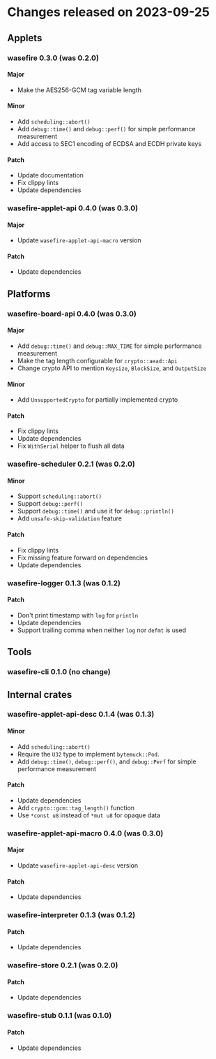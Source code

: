 # Changes released on 2023-09-25

## Applets

### wasefire 0.3.0 (was 0.2.0)

#### Major

- Make the AES256-GCM tag variable length

#### Minor

- Add `scheduling::abort()`
- Add `debug::time()` and `debug::perf()` for simple performance measurement
- Add access to SEC1 encoding of ECDSA and ECDH private keys

#### Patch

- Update documentation
- Fix clippy lints
- Update dependencies

### wasefire-applet-api 0.4.0 (was 0.3.0)

#### Major

- Update `wasefire-applet-api-macro` version

#### Patch

- Update dependencies

## Platforms

### wasefire-board-api 0.4.0 (was 0.3.0)

#### Major

- Add `debug::time()` and `debug::MAX_TIME` for simple performance measurement
- Make the tag length configurable for `crypto::aead::Api`
- Change crypto API to mention `Keysize`, `BlockSize`, and `OutputSize`

#### Minor

- Add `UnsupportedCrypto` for partially implemented crypto

#### Patch

- Fix clippy lints
- Update dependencies
- Fix `WithSerial` helper to flush all data

### wasefire-scheduler 0.2.1 (was 0.2.0)

#### Minor

- Support `scheduling::abort()`
- Support `debug::perf()`
- Support `debug::time()` and use it for `debug::println()`
- Add `unsafe-skip-validation` feature

#### Patch

- Fix clippy lints
- Fix missing feature forward on dependencies
- Update dependencies

### wasefire-logger 0.1.3 (was 0.1.2)

#### Patch

- Don't print timestamp with `log` for `println`
- Update dependencies
- Support trailing comma when neither `log` nor `defmt` is used

## Tools

### wasefire-cli 0.1.0 (no change)

## Internal crates

### wasefire-applet-api-desc 0.1.4 (was 0.1.3)

#### Minor

- Add `scheduling::abort()`
- Require the `U32` type to implement `bytemuck::Pod`.
- Add `debug::time()`, `debug::perf()`, and `debug::Perf` for simple performance
  measurement

#### Patch

- Update dependencies
- Add `crypto::gcm::tag_length()` function
- Use `*const u8` instead of `*mut u8` for opaque data

### wasefire-applet-api-macro 0.4.0 (was 0.3.0)

#### Major

- Update `wasefire-applet-api-desc` version

#### Patch

- Update dependencies

### wasefire-interpreter 0.1.3 (was 0.1.2)

#### Patch

- Update dependencies

### wasefire-store 0.2.1 (was 0.2.0)

#### Patch

- Update dependencies

### wasefire-stub 0.1.1 (was 0.1.0)

#### Patch

- Update dependencies
